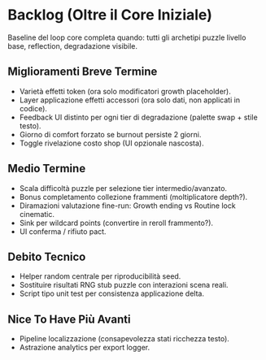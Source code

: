 # Backlog (Oltre il Core Iniziale)
Baseline del loop core completa quando: tutti gli archetipi puzzle livello base, reflection, degradazione visibile.

## Miglioramenti Breve Termine
- Varietà effetti token (ora solo modificatori growth placeholder).
- Layer applicazione effetti accessori (ora solo dati, non applicati in codice).
- Feedback UI distinto per ogni tier di degradazione (palette swap + stile testo).
- Giorno di comfort forzato se burnout persiste 2 giorni.
- Toggle rivelazione costo shop (UI opzionale nascosta).

## Medio Termine
- Scala difficoltà puzzle per selezione tier intermedio/avanzato.
- Bonus completamento collezione frammenti (moltiplicatore depth?).
- Diramazioni valutazione fine-run: Growth ending vs Routine lock cinematic.
- Sink per wildcard points (convertire in reroll frammento?).
- UI conferma / rifiuto pact.

## Debito Tecnico
- Helper random centrale per riproducibilità seed.
- Sostituire risultati RNG stub puzzle con interazioni scena reali.
- Script tipo unit test per consistenza applicazione delta.

## Nice To Have Più Avanti
- Pipeline localizzazione (consapevolezza stati ricchezza testo).
- Astrazione analytics per export logger.
